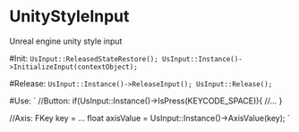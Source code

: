 # UnityStyleInput
Unreal engine unity style input

#Init:
`
UsInput::ReleasedStateRestore();
UsInput::Instance()->InitializeInput(contextObject);
`

#Release:
`
UsInput::Instance()->ReleaseInput();
UsInput::Release();
`


#Use:
`
//Button:
if(UsInput::Instance()->IsPress(KEYCODE_SPACE)){
	//...
}

//Axis:
FKey key = ...
float axisValue = UsInput::Instance()->AxisValue(key);
`
